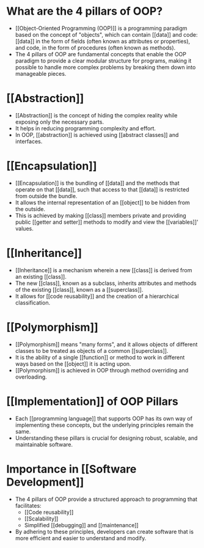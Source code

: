 # What are the 4 pillars of OOP?

- [[Object-Oriented Programming (OOP)]] is a programming paradigm based on the concept of "objects", which can contain [[data]] and code: [[data]] in the form of fields (often known as attributes or properties), and code, in the form of procedures (often known as methods).
- The 4 pillars of OOP are fundamental concepts that enable the OOP paradigm to provide a clear modular structure for programs, making it possible to handle more complex problems by breaking them down into manageable pieces.

# [[Abstraction]]
- [[Abstraction]] is the concept of hiding the complex reality while exposing only the necessary parts.
- It helps in reducing programming complexity and effort.
- In OOP, [[abstraction]] is achieved using [[abstract classes]] and interfaces.

# [[Encapsulation]]
- [[Encapsulation]] is the bundling of [[data]] and the methods that operate on that [[data]], such that access to that [[data]] is restricted from outside the bundle.
- It allows the internal representation of an [[object]] to be hidden from the outside.
- This is achieved by making [[class]] members private and providing public [[getter and setter]] methods to modify and view the [[variables]]' values.

# [[Inheritance]]
- [[Inheritance]] is a mechanism wherein a new [[class]] is derived from an existing [[class]].
- The new [[class]], known as a subclass, inherits attributes and methods of the existing [[class]], known as a [[superclass]].
- It allows for [[code reusability]] and the creation of a hierarchical classification.

# [[Polymorphism]]
- [[Polymorphism]] means "many forms", and it allows objects of different classes to be treated as objects of a common [[superclass]].
- It is the ability of a single [[function]] or method to work in different ways based on the [[object]] it is acting upon.
- [[Polymorphism]] is achieved in OOP through method overriding and overloading.

# [[Implementation]] of OOP Pillars
- Each [[programming language]] that supports OOP has its own way of implementing these concepts, but the underlying principles remain the same.
- Understanding these pillars is crucial for designing robust, scalable, and maintainable software.

# Importance in [[Software Development]]
- The 4 pillars of OOP provide a structured approach to programming that facilitates:
	- [[Code reusability]]
	- [[Scalability]]
	- Simplified [[debugging]] and [[maintenance]]
- By adhering to these principles, developers can create software that is more efficient and easier to understand and modify.